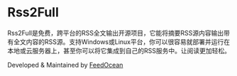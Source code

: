 Rss2Full
====

Rss2Full是免费，跨平台的RSS全文输出开源项目，它能将摘要RSS源内容输出带有全文内容的RSS源。支持Windows或Linux平台，你可以很容易就部署并运行在本地或云服务器上，甚至你可以将它集成到自己的RSS服务中。让阅读更加轻松。

Developed & Maintained by [FeedOcean](https://feedocean.com)


